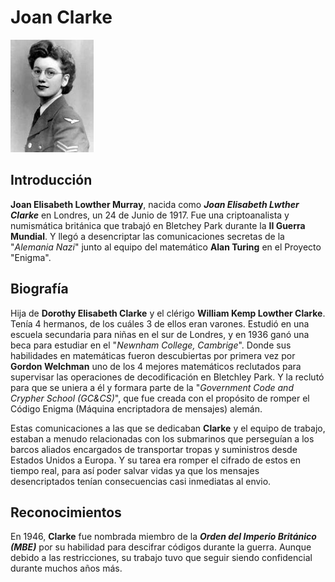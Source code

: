 # Joan Clarke

![image](joanc.jpg)

## Introducción

**Joan Elisabeth Lowther Murray**, nacida como ***Joan Elisabeth Lwther Clarke*** en Londres, un 24 de Junio de 1917. Fue una criptoanalista y numismática británica que trabajó en Bletchey Park durante la **II Guerra Mundial**. Y llegó a desencriptar las comunicaciones secretas de la "*Alemania Nazi*" junto al equipo del matemático **Alan Turing** en el Proyecto "Enigma".

## Biografía

Hija de **Dorothy Elisabeth Clarke** y el clérigo **William Kemp Lowther Clarke**. Tenía 4 hermanos, de los cuáles 3 de ellos eran varones. Estudió en una escuela secundaria para niñas en el sur de Londres, y en 1936 ganó una beca para estudiar en el "*Newnham College, Cambrige*". Donde sus habilidades en matemáticas fueron descubiertas por primera vez por **Gordon Welchman** uno de los 4 mejores matemáticos reclutados para supervisar las operaciones de decodificación en Bletchley Park.
Y la reclutó para que se uniera a él y formara parte de la "*Government Code and Crypher School (GC&CS)*", que fue creada con el propósito de romper el Código Enigma (Máquina encriptadora de mensajes) alemán.

Estas comunicaciones a las que se dedicaban **Clarke** y el equipo de trabajo, estaban a menudo relacionadas con los submarinos que perseguían a los barcos aliados encargados de transportar tropas y suministros desde Estados Unidos a Europa. Y su tarea era romper el cifrado de estos en tiempo real, para así poder salvar vidas ya que los mensajes desencriptados tenían consecuencias casi inmediatas al envio.

## Reconocimientos

En 1946, **Clarke** fue nombrada miembro de la ***Orden del Imperio Británico (MBE)*** por su habilidad para descifrar códigos durante la guerra. Aunque debido a las restricciones, su trabajo tuvo que seguir siendo confidencial durante muchos años más.
